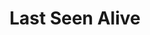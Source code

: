 ---
title: Last Seen Alive
description: ينطلق ويل سبان في رحلة لإيصال زوجته ليزا إلى منزل والديها بعد اتفاقهما على الطلاق، وحينما تختفي بشكل مفاجئ في محطة الوقود، ينطلق الزوج والذي يصبح المشتبه به الرئيسي ووالديها في رحلة البحث عنها.
img: 11.jpg
quality: BluRay - 1080p
youtube: https://www.youtube.com/watch?v=GN_IwBptKi4
year: 2022
imdb: 5.6
time: 95
tags: 
  - أكشن
  - غموض
  - تشويق وإثارة 
categories: أفلام أجنبى
sections: Movies
---